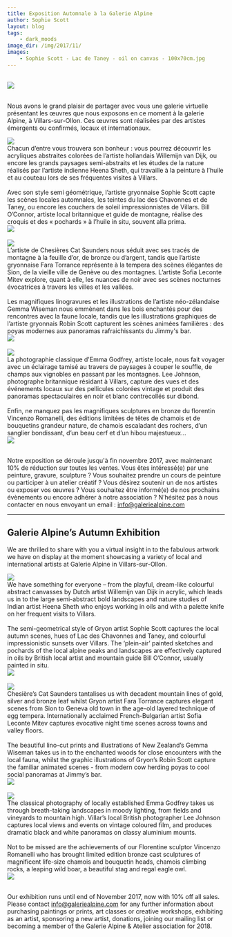 ```yaml
---
title: Exposition Automnale à la Galerie Alpine
author: Sophie Scott
layout: blog
tags:
    - dark_moods
image_dir: /img/2017/11/
images:
    - Sophie Scott - Lac de Taney - oil on canvas - 100x70cm.jpg
---
```


<!--{% include slides.html %}-->

<br />

<div class="row">
<div class="twelve columns">
<img class="u-max-full-width" src="/img/2017/11/Heena Sheth - Mountains in Abstract - Oil on canvas - 70x140cm.jpg" />
</div>
</div>

<br />

Nous avons le grand plaisir de partager avec vous une galerie virtuelle présentant les œuvres que nous exposons en ce moment à la galerie Alpine, à Villars-sur-Ollon. Ces œuvres sont réalisées par des artistes émergents ou confirmés, locaux et internationaux.

<div class="row">
<div class="four columns">
<img class="u-max-full-width" src="/img/2017/11/Willemijn Von Dijk - Composition No.13 - acrylic on canvas 50x40cm.jpg" />
</div>
<div class="eight columns">
Chacun d’entre vous trouvera son bonheur : vous pourrez découvrir les acryliques abstraites colorées de l’artiste hollandais Willemijn van Dijk, ou encore les grands paysages semi-abstraits et les études de la nature réalisés par l’artiste indienne Heena Sheth, qui travaille à la peinture à l’huile et au couteau lors de ses fréquentes visites à Villars.
</div>
</div>

<br />

<div class="row">
<div class="five columns">
Avec son style semi géométrique, l’artiste gryonnaise Sophie Scott capte les scènes locales automnales, les teintes du lac des Chavonnes et de Taney, ou encore les couchers de soleil impressionnistes de Villars. Bill O’Connor, artiste local britannique et guide de montagne, réalise des croquis et des « pochards » à l’huile in situ, souvent alla prima. 
</div>
<div class="seven columns">
<img class="u-max-full-width" src="/img/2017/11/Sophie Scott - Autumn Magic - oil on canvas 40 x 80cm.jpg" />
</div>
</div>

<br />

<div class="row">
<div class="six columns">
<img class="u-max-full-width" src="/img/2017/11/Cat Saunders - Dents du Midi bronze.jpg" />
</div>
<div class="six columns">
L’artiste de Chesières Cat Saunders nous séduit avec ses tracés de montagne à la feuille d’or, de bronze ou d’argent, tandis que l’artiste gryonnaise Fara Torrance représente à la tempera des scènes élégantes de Sion, de la vieille ville de Genève ou des montagnes. L’artiste Sofia Leconte Mitev explore, quant à elle, les nuances de noir avec ses scènes nocturnes évocatrices à travers les villes et les vallées.
</div>
</div>

<br />

<div class="row">
<div class="eight columns">
Les magnifiques linogravures et les illustrations de l’artiste néo-zélandaise Gemma Wiseman nous emmènent dans les bois enchantés pour des rencontres avec la faune locale, tandis que les illustrations graphiques de l’artiste gryonnais Robin Scott capturent les scènes animées familières : des poyas modernes aux panoramas rafraichissants du Jimmy's bar.
</div>
<div class="four columns">
<img class="u-max-full-width" src="/img/2017/11/Gemma Wiseman - Deer in Woods - lino cut print.jpg" />
</div>
</div>

<br />

<div class="row">
<div class="six columns">
<img class="u-max-full-width" src="/img/2017/11/Lee Johnson landscape.jpg" />
</div>
<div class="six columns">
La photographie classique d'Emma Godfrey, artiste locale, nous fait voyager avec un éclairage tamisé au travers de paysages à couper le souffle, de champs aux vignobles en passant par les montagnes. Lee Johnson, photographe britannique résidant à Villars, capture des vues et des événements locaux sur des pellicules colorées vintage et produit des panoramas spectaculaires en noir et blanc contrecollés sur dibond.
</div>
</div>

<br />

<div class="row">
<div class="eight columns">
Enfin, ne manquez pas les magnifiques sculptures en bronze du florentin Vincenzo Romanelli, des éditions limitées de têtes de chamois et de bouquetins grandeur nature, de chamois escaladant des rochers, d’un sanglier bondissant, d’un beau cerf et d’un hibou majestueux…
</div>
<div class="four columns">
<img class="u-max-full-width" src="/img/2017/11/Vincenzo Romanelli - Grand Duc - bronze.jpg" />
</div>
</div>

<br />

Notre exposition se déroule jusqu'à fin novembre 2017, avec maintenant 10% de réduction sur toutes les ventes. Vous êtes intéressé(e) par une peinture, gravure, sculpture ? Vous souhaitez prendre un cours de peinture ou participer à un atelier créatif ? Vous désirez soutenir un de nos artistes ou exposer vos œuvres ? Vous souhaitez être informé(e) de nos prochains évènements ou encore adhérer à notre association ?
N’hésitez pas à nous contacter en nous envoyant un email : <a href="mailto:info@galeriealpine.com">info@galeriealpine.com</a>

<hr />

<h2>Galerie Alpine’s Autumn Exhibition</h2>

We are thrilled to share with you a virtual insight in to the fabulous artwork we have on display at the moment showcasing a variety of local and international artists at Galerie Alpine in Villars-sur-Ollon. 

<div class="row">
<div class="five columns">
<img class="u-max-full-width" src="/img/2017/11/Heena Sheth - Sunflowers - oil on canvas - 50x60cm.jpg" />
</div>
<div class="seven columns">
We have something for everyone – from the playful, dream-like colourful abstract canvasses by Dutch artist Willemijn van Dijk in acrylic, which leads us in to the large semi-abstract bold landscapes and nature studies of Indian artist Heena Sheth who enjoys working in oils and with a palette knife on her frequent visits to Villars.
</div>
</div>

<br />

<div class="row">
<div class="five columns">
The semi-geometrical style of Gryon artist Sophie Scott captures the local autumn scenes, hues of Lac des Chavonnes and Taney, and colourful impressionistic sunsets over Villars. The ‘plein-air’ painted sketches and pochards of the local alpine peaks and landscapes are effectively captured in oils by British local artist and mountain guide Bill O’Connor, usually painted in situ.
</div>
<div class="seven columns">
<img class="u-max-full-width" src="/img/2017/11/Bill O_Connor - Alpine Pasture - Oil on canvas - 40x50cm.jpg" />
</div>
</div>

<br />

<div class="row">
<div class="six columns">
<img class="u-max-full-width" src="/img/2017/11/Fara Torrance - Les Diablerets - egg tempera - 45x45cm.jpg" />
</div>
<div class="six columns">
Chesière’s Cat Saunders tantalises us with decadent mountain lines of gold, silver and bronze leaf whilst Gryon artist Fara Torrance captures elegant scenes from Sion to Geneva old town in the age-old layered technique of egg tempera. Internationally acclaimed French-Bulgarian artist Sofia Leconte Mitev captures evocative night time scenes across towns and valley floors.
</div>
</div>

<br />

<div class="row">
<div class="five columns">
The beautiful lino-cut prints and illustrations of New Zealand’s Gemma Wiseman takes us in to the enchanted woods for close encounters with the local fauna, whilst the graphic illustrations of Gryon’s Robin Scott capture the familiar animated scenes - from modern cow herding poyas to cool social panoramas at Jimmy’s bar. 
</div>
<div class="seven columns">
<img class="u-max-full-width" src="/img/2017/11/Rob Scott - Poya aux Chaux - various formats.jpg" />
</div>
</div>

<br />

<div class="row">
<div class="six columns">
<img class="u-max-full-width" src="/img/2017/11/Emma godfrey.jpg" />
</div>
<div class="six columns">
The classical photography of locally established Emma Godfrey takes us through breath-taking landscapes in moody lighting, from fields and vineyards to mountain high. Villar’s local British photographer Lee Johnson captures local views and events on vintage coloured film, and produces dramatic black and white panoramas on classy aluminium mounts. 
</div>
</div>

<br />

<div class="row">
<div class="eight columns">
Not to be missed are the achievements of our Florentine sculptor Vincenzo Romanelli who has brought limited edition bronze cast sculptures of magnificent life-size chamois and bouquetin heads, chamois climbing rocks, a leaping wild boar, a beautiful stag and regal eagle owl. 
</div>
<div class="four columns">
<img class="u-max-full-width" src="/img/2017/11/Vincenzo Romanelli - Bouquetin - bronze.jpg" />
</div>
</div>

<br />

Our exhibition runs until end of November 2017, now with 10% off all sales. Please contact <a href="mailto:info@galeriealpine.com">info@galeriealpine.com</a> for any further information about purchasing paintings or prints, art classes or creative workshops, exhibiting as an artist, sponsoring a new artist, donations, joining our mailing list or becoming a member of the Galerie Alpine & Atelier association for 2018.
